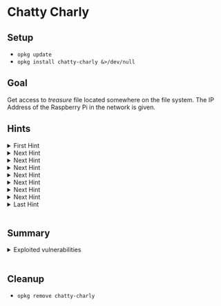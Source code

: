 # Chatty Charly

## Setup
- `opkg update`
- `opkg install chatty-charly &>/dev/null`

## Goal
Get access to *treasure* file located somewhere on the file system.
The IP Address of the Raspberry Pi in the network is given.

## Hints
<details>
  <summary>First Hint</summary>
  There is an open webserver port...
</details>

<details>
  <summary>Next Hint</summary>
  The Port is 8088
</details>

<details>
  <summary>Next Hint</summary>
  Have a look at the URL query-string after clicking *show logs* on the website.
  Maybe it can be modified...
</details>

<details>
  <summary>Next Hint</summary>
  Have a look at the URL query-string after clicking *show logs* on the website.
  Maybe it can be modified...
</details>

<details>
  <summary>Next Hint</summary>
  Manually enter */etc/shadow* as filepath in the query-string
</details>

<details>
  <summary>Next Hint</summary>
  There is a suspicious user...
</details>

<details>
  <summary>Next Hint</summary>
  Crack the Password of the user 'hacky'
</details>

<details>
  <summary>Next Hint</summary>
  Login on the machine using SSH and credentials from hacky
</details>

<details>
  <summary>Last Hint</summary>
  The treasure file is located in hacky's home directory
</details>
<br>

## Summary
<details>
  <summary>Exploited vulnerabilities</summary>
  <ul>
    <li>unsafe get request</li>
    <li>weak password encryption</li>
    <li>weak password</li>
  </ul>
</details>
<br>

## Cleanup
- `opkg remove chatty-charly`
